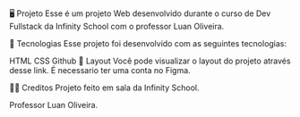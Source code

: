 🖥️ Projeto
Esse é um projeto Web desenvolvido durante o curso de Dev Fullstack da Infinity School com o professor Luan Oliveira.

🔎 Tecnologias
Esse projeto foi desenvolvido com as seguintes tecnologias:

HTML
CSS
Github
🎨 Layout
Você pode visualizar o layout do projeto através desse link. É necessario ter uma conta no Figma.

🧑‍💻 Creditos
Projeto feito em sala da Infinity School.

Professor Luan Oliveira.